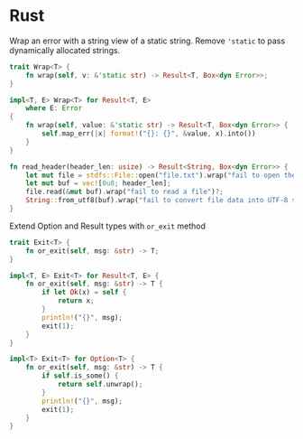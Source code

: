 # Rust

Wrap an error with a string view of a static string. Remove `'static` to pass dynamically allocated strings.
```rust
trait Wrap<T> {
    fn wrap(self, v: &'static str) -> Result<T, Box<dyn Error>>;
}

impl<T, E> Wrap<T> for Result<T, E>
    where E: Error
{
    fn wrap(self, value: &'static str) -> Result<T, Box<dyn Error>> {
        self.map_err(|x| format!("{}: {}", &value, x).into())
    }
}

fn read_header(header_len: usize) -> Result<String, Box<dyn Error>> {
    let mut file = stdfs::File::open("file.txt").wrap("fail to open the file")?;
    let mut buf = vec![0u8; header_len];
    file.read(&mut buf).wrap("fail to read a file")?;
    String::from_utf8(buf).wrap("fail to convert file data into UTF-8 string")
}
```

Extend Option and Result types with `or_exit` method
```rust
trait Exit<T> {
    fn or_exit(self, msg: &str) -> T;
}

impl<T, E> Exit<T> for Result<T, E> {
    fn or_exit(self, msg: &str) -> T {
        if let Ok(x) = self {
            return x;
        }
        println!("{}", msg);
        exit(1);
    }
}

impl<T> Exit<T> for Option<T> {
    fn or_exit(self, msg: &str) -> T {
        if self.is_some() {
            return self.unwrap();
        }
        println!("{}", msg);
        exit(1);
    }
}
```
